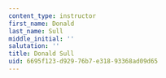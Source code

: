 ```yaml
---
content_type: instructor
first_name: Donald
last_name: Sull
middle_initial: ''
salutation: ''
title: Donald Sull
uid: 6695f123-d929-76b7-e318-93368ad09d65
---
```

